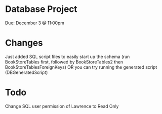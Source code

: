 # Database Project
Due: December 3 @ 11:00pm

# Changes
Just added SQL script files to easily start up the schema (run BookStoreTables first, followed by BookStoreTables2 then BookStoreTablesForeignKeys)
OR you can try running the generated script (DBGeneratedScript)

# Todo
Change SQL user permission of Lawrence to Read Only
